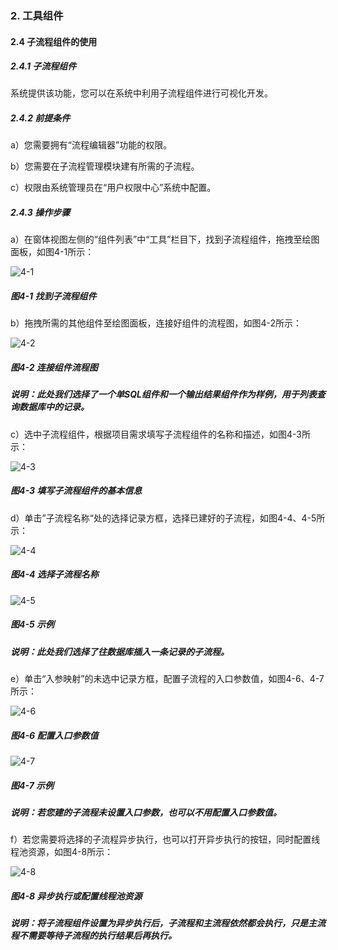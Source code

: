 ### 2. 工具组件

#### 2.4 子流程组件的使用

##### 2.4.1 子流程组件

系统提供该功能，您可以在系统中利用子流程组件进行可视化开发。

##### 2.4.2 前提条件

a）您需要拥有“流程编辑器”功能的权限。

b）您需要在子流程管理模块建有所需的子流程。

c）权限由系统管理员在“用户权限中心”系统中配置。

##### 2.4.3 操作步骤

a）在窗体视图左侧的“组件列表”中“工具”栏目下，找到子流程组件，拖拽至绘图面板，如图4-1所示：

![4-1](https://www.feisuanyz.com/fsimage/zc-image/cz_22_1_6_1.png)

##### 图4-1 找到子流程组件

b）拖拽所需的其他组件至绘图面板，连接好组件的流程图，如图4-2所示：

![4-2](https://www.feisuanyz.com/fsimage/zc-image/cz_22_1_6_2.png)

##### 图4-2 连接组件流程图

##### 说明：此处我们选择了一个单SQL组件和一个输出结果组件作为样例，用于列表查询数据库中的记录。

c）选中子流程组件，根据项目需求填写子流程组件的名称和描述，如图4-3所示：

![4-3](https://www.feisuanyz.com/fsimage/zc-image/cz_22_1_6_3.png)

##### 图4-3 填写子流程组件的基本信息

d）单击”子流程名称“处的选择记录方框，选择已建好的子流程，如图4-4、4-5所示：

![4-4](https://www.feisuanyz.com/fsimage/zc-image/cz_22_1_6_4.png)

##### 图4-4 选择子流程名称

![4-5](https://www.feisuanyz.com/fsimage/zc-image/cz_22_1_6_10.png)

##### 图4-5 示例

##### 说明：此处我们选择了往数据库插入一条记录的子流程。

e）单击“入参映射”的未选中记录方框，配置子流程的入口参数值，如图4-6、4-7所示：

![4-6](https://www.feisuanyz.com/fsimage/zc-image/cz_22_1_6_5.png)

##### 图4-6 配置入口参数值

![4-7](https://www.feisuanyz.com/fsimage/zc-image/cz_22_1_6_6.png)

##### 图4-7 示例

##### 说明：若您建的子流程未设置入口参数，也可以不用配置入口参数值。

f）若您需要将选择的子流程异步执行，也可以打开异步执行的按钮，同时配置线程池资源，如图4-8所示：

![4-8](https://www.feisuanyz.com/fsimage/zc-image/cz_22_1_6_7.png)

##### 图4-8 异步执行或配置线程池资源

##### 说明：将子流程组件设置为异步执行后，子流程和主流程依然都会执行，只是主流程不需要等待子流程的执行结果后再执行。
